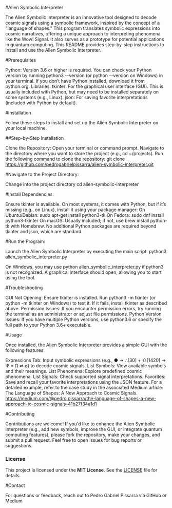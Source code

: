 #Alien Symbolic Interpreter

The Alien Symbolic Interpreter is an innovative tool designed to decode cosmic signals using a symbolic framework, inspired by the concept of a "language of shapes." This program translates symbolic expressions into cosmic narratives, offering a unique approach to interpreting phenomena like the Wow! Signal. It also serves as a prototype for potential applications in quantum computing. This README provides step-by-step instructions to install and use the Alien Symbolic Interpreter.

#Prerequisites

Python: Version 3.6 or higher is required. You can check your Python version by running python3 --version (or python --version on Windows) in your terminal. If you don’t have Python installed, download it from python.org.
Libraries:
tkinter: For the graphical user interface (GUI). This is usually included with Python, but may need to be installed separately on some systems (e.g., Linux).
json: For saving favorite interpretations (included with Python by default).


#Installation

Follow these steps to install and set up the Alien Symbolic Interpreter on your local machine.

##Step-by-Step Installation

Clone the Repository:
Open your terminal or command prompt.
Navigate to the directory where you want to store the project (e.g., cd ~/projects).
Run the following command to clone the repository:
git clone https://github.com/pedrogabrielpissarra/alien-symbolic-interpreter.git

#Navigate to the Project Directory:

Change into the project directory
cd alien-symbolic-interpreter

#Install Dependencies:

Ensure tkinter is available. On most systems, it comes with Python, but if it’s missing (e.g., on Linux), install it using your package manager:
On Ubuntu/Debian: sudo apt-get install python3-tk
On Fedora: sudo dnf install python3-tkinter
On macOS: Usually included; if not, use brew install python-tk with Homebrew.
No additional Python packages are required beyond tkinter and json, which are standard.

#Run the Program:

Launch the Alien Symbolic Interpreter by executing the main script:
python3 alien_symbolic_interpreter.py

On Windows, you may use python alien_symbolic_interpreter.py if python3 is not recognized.
A graphical interface should open, allowing you to start using the tool.

#Troubleshooting

GUI Not Opening: Ensure tkinter is installed. Run python3 -m tkinter (or python -m tkinter on Windows) to test it. If it fails, install tkinter as described above.
Permission Issues: If you encounter permission errors, try running the terminal as an administrator or adjust file permissions.
Python Version Issues: If you have multiple Python versions, use python3.6 or specify the full path to your Python 3.6+ executable.

#Usage

Once installed, the Alien Symbolic Interpreter provides a simple GUI with the following features:

Expressions Tab: Input symbolic expressions (e.g., ● → ∴[30] + ⇧[1420] → Ψ × Ω ⇌ ∅) to decode cosmic signals.
List Symbols: View available symbols and their meanings.
List Phenomena: Explore predefined cosmic phenomena.
List Signals: Check supported signal interpretations.
Favorites: Save and recall your favorite interpretations using the JSON feature.
For a detailed example, refer to the case study in the associated Medium article: The Language of Shapes: A New Approach to Cosmic Signals.
https://medium.com/@pedro.pissarra/the-language-of-shapes-a-new-approach-to-cosmic-signals-41b27f34a1d1

#Contributing

Contributions are welcome! If you'd like to enhance the Alien Symbolic Interpreter (e.g., add new symbols, improve the GUI, or integrate quantum computing features), please fork the repository, make your changes, and submit a pull request. Feel free to open issues for bug reports or suggestions.

### License
This project is licensed under the **MIT License**. See the [LICENSE](LICENSE) file for details.

#Contact

For questions or feedback, reach out to Pedro Gabriel Pissarra via GitHub or Medium
